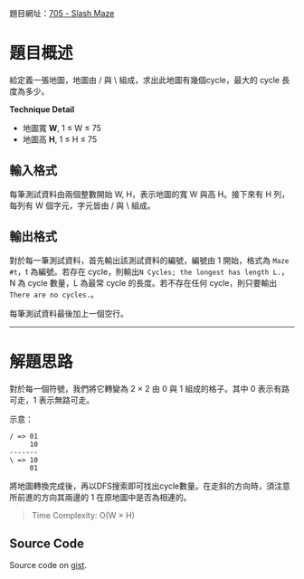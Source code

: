 <!--
[date]: 2011-05-14
[title]: [UVa] 705 - Slash Maze
[name]: uva-705-slashmaze
[tag]: UVa, DFS | 深度優先搜索, graph theory | 圖論
-->

題目網址：[705 - Slash Maze][1]

題目概述
======

給定義一張地圖，地圖由 / 與 \\ 組成，求出此地圖有幾個cycle，最大的 cycle 長度為多少。

**Technique Detail**

- 地圖寬 **W**, 1 ≤ W ≤ 75
- 地圖高 **H**, 1 ≤ H ≤ 75

輸入格式
----

每筆測試資料由兩個整數開始 W, H，表示地圖的寬 W 與高 H。接下來有 H 列，每列有 W 個字元，字元皆由 / 與 \\ 組成。

輸出格式
----

對於每一筆測試資料，首先輸出該測試資料的編號，編號由 1 開始，格式為 `Maze #t`，t 為編號。若存在 cycle，則輸出`N Cycles; the longest has length L.`，N 為 cycle 數量，L 為最常 cycle 的長度。若不存在任何 cycle，則只要輸出 `There are no cycles.`。

每筆測試資料最後加上一個空行。

---

解題思路
=====

對於每一個符號，我們將它轉變為 2 × 2 由 0 與 1 組成的格子。其中 0 表示有路可走，1 表示無路可走。

示意：

	/ => 01
	     10
	-------
	\ => 10
	     01

將地圖轉換完成後，再以DFS搜索即可找出cycle數量。在走斜的方向時，須注意所前進的方向其兩邊的 1 在原地圖中是否為相連的。

> Time Complexity: O(W × H)

Source Code
------

<script src="https://gist.github.com/KuoE0/1619732.js"></script>

Source code on [gist][gist].

[1]: http://uva.onlinejudge.org/index.php?option=com_onlinejudge&Itemid=8&category=9&page=show_problem&problem=646 "705 - Slash Maze"
[gist]: https://gist.github.com/KuoE0/1619732